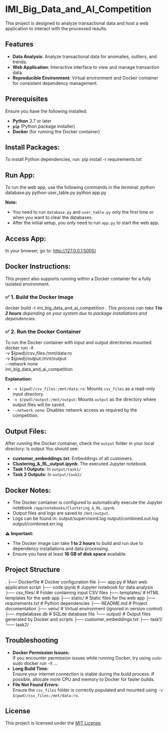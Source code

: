 # IMI_Big_Data_and_AI_Competition
This project is designed to analyze transactional data and host a web application to interact with the processed results.


## Features
- **Data Analysis**: Analyze transactional data for anomalies, outliers, and trends.
- **Web Application**: Interactive interface to view and manage transaction data.
- **Reproducible Environment**: Virtual environment and Docker container for consistent dependency management.


## Prerequisites
Ensure you have the following installed:
- **Python** 3.7 or later
- **`pip`** (Python package installer)
- **Docker** (for running the Docker container)


## Install Packages:
To install Python dependencies, run:
pip install -r requirements.txt


## Run App:
To run the web app, use the following commands in the terminal:
python database.py
python user_table.py
python app.py


**Note:**  
- You need to run `database.py` and `user_table.py` only the first time or when you want to clear the databases.
- After the initial setup, you only need to run `app.py` to start the web app.


## Access App:
In your browser, go to:
http://127.0.0.1:5000/


## Docker Instructions:
This project also supports running within a Docker container for a fully isolated environment.


### ✅ **1. Build the Docker Image**
docker build -t imi_big_data_and_ai_competition .
*This process can take **1 to 2 hours** depending on your system due to package installations and dependencies.*


### ✅ **2. Run the Docker Container**
To run the Docker container with input and output directories mounted:
docker run -it \
    -v $(pwd)/csv_files:/mnt/data:ro \
    -v $(pwd)/output:/mnt/output \
    --network none \
    imi_big_data_and_ai_competition


**Explanation:**
- `-v $(pwd)/csv_files:/mnt/data:ro`: Mounts `csv_files` as a read-only input directory.
- `-v $(pwd)/output:/mnt/output`: Mounts `output` as the directory where output files will be saved.
- `--network none`: Disables network access as required by the competition.


## Output Files:
After running the Docker container, check the `output` folder in your local directory:
ls output
You should see:
- **customer_embeddings.txt**: Embeddings of all customers.
- **Clustering_&_RL_output.ipynb**: The executed Jupyter notebook.
- **Task 1 Outputs:** In `output/task1/`
- **Task 2 Outputs:** In `output/task2/`
## Docker Notes:
- The Docker container is configured to automatically execute the Jupyter notebook `/app/notebooks/Clustering_&_RL.ipynb`.
- Output files and logs are saved to `/mnt/output`.
- Logs can be found in:
output/supervisord.log
output/combined.out.log
output/combined.err.log


**⚠️ Important:**  
- The Docker image can take **1 to 2 hours** to build and run due to dependency installations and data processing.  
- Ensure you have at least **16 GB of disk space** available.


## Project Structure
.
├── Dockerfile                  # Docker configuration file
├── app.py                      # Main web application script
├── code.ipynb                  # Jupyter notebook for data analysis
├── csv_files/                  # Folder containing input CSV files
├── templates/                  # HTML templates for the web app
├── static/                     # Static files for the web app
├── requirements.txt            # Python dependencies
├── README.md                   # Project documentation
├── venv/                       # Virtual environment (ignored in version control)
├── mydatabase.db               # SQLite database file
└── output/                     # Output files generated by Docker and scripts
    ├── customer_embeddings.txt
    ├── task1/
    └── task2/


## Troubleshooting
- **Docker Permission Issues:**  
  If you encounter permission issues while running Docker, try using `sudo`:
  sudo docker run -it ...
- **Long Build Time:**  
  Ensure your internet connection is stable during the build process. If possible, allocate more CPU and memory to Docker for faster builds.
- **File Not Found Errors:**  
  Ensure the `csv_files` folder is correctly populated and mounted using `-v $(pwd)/csv_files:/mnt/data:ro`.

  
## License
This project is licensed under the [MIT License](LICENSE).
